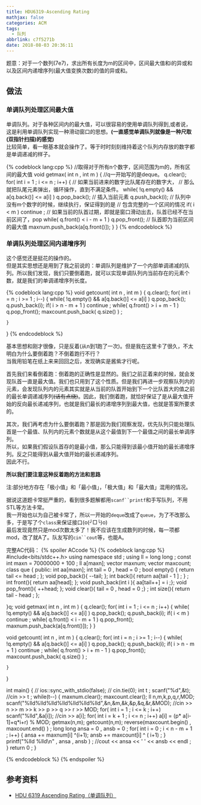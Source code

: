 ```yaml
---
title: HDU6319-Ascending Rating
mathjax: false
categories: ACM
tags:
  - 队列
abbrlink: c7f5271b
date: 2018-08-03 20:36:11
---
```


题意：对于一个数列(7e7)，求出所有长度为m的区间中，区间最大值和i的异或和以及区间内递增序列(最大值变换次数)的值的异或和。
<!--more-->


## 做法


### 单调队列处理区间最大值

单调队列。对于各种区间内的最大值，可以很容易的使用单调队列得到,或者说，这是利用单调队列实现一种滑动窗口的思想。**(一直感觉单调队列就像是一种尺取(双指针扫描)的感觉)**  
比较简单，看一眼基本就会操作了。等于时时刻刻维持着这个队列内存放的数字都是单调递减的样子。

{% codeblock lang:cpp %}
//取得对于所有n个数字，区间范围为m的，所有区间的最大值
void getmax( int n , int m )
{
	//q一开始写的是deque。
	q.clear();
	for( int i = 1 ; i <= n ; i++)
	{
		// 如果当前进来的数字比队尾存在的数字大，
		// 那么就把队尾元素弹出，循环操作，直到不满足条件。
		while( !q.empty() && a[q.back()] <= a[i] ) 
			q.pop_back();
		// 插入当前元素
		q.push_back(i);
		// 队列中没有m个数字的时候，继续执行，保证得到的是
		// 包含完整的一个区间的情况
		if( i < m )
			continue ; 
		// 如果当前的队首过期，即就是窗口滑动出去，队首已经不在当前区间了，pop
		while( q.front() < i - m + 1 )
			q.pop_front();
		// 队首即为当前区间的最大值
		maxnum.push_back(a[q.front()]);
	}
}
{% endcodeblock %}


### 单调队列处理区间内递增序列


这个感觉还是挺花的操作的。  
但是其实思想还是用到了我之前说的：单调队列是维护了一个内部单调递减的队列。所以我们发现，我们只要倒着跑，就可以实现单调队列内当前存在的元素个数，就是我们的单调递增序列长度。

{% codeblock lang:cpp %}
void getcount( int n , int m )
{
	q.clear();
	for( int i = n ; i >= 1 ; i--)
	{
		while( !q.empty() && a[q.back()] <= a[i] )
			q.pop_back();
		q.push_back(i);
		if( i > n - m + 1 )
			continue ;
		while( q.front() > i + m - 1 )
			q.pop_front();
		maxcount.push_back( q.size() ) ;

	}
}
{% endcodeblock %}

基本思想和刚才很像，只是反着(从n到1跑了一次)。但是我在这里卡了很久，不太明白为什么要倒着跑？不倒着跑行不行？   
当我用铅笔在纸上来来回回之后，发现确实是酱紫才行呢。

首先我们来看倒着跑：倒着跑的正确性是显然的。我们之前正着来的时候，就会发现队首一直是最大值。我们也只用到了这个性质。但是我们再进一步观察队列内的元素，会发现队列内的元素其实就是从当前的队首开始到下一个比队首大的值之前的最长单调递减序列~~(话有点绕)~~。因此，我们倒着跑，就恰好保证了是从最大值开始的反向最长递减序列，也就是我们最长的递增序列到最大值，也就是答案所要求的。

其次，我们再考虑为什么要倒着跑？那是因为我们观察发现，优先队列只能处理队首是一个最值、队列内的元素个数就是从这个最值到下一个最值之间的最长单调序列。  
所以，如果我们假设队首存的是最小值，那么只能得到该最小值开始的最长递增序列。反之只能得到从最大值开始的最长递减序列。  
因此不行。

**所以我们要注意这种反着跑的方法和思路**


注:部分地方存在「极小值」和「最小值」，「极大值」和「最大值」混用的情况。


据说这道题卡常挺严重的，看到很多题解都用`scanf``printf`和手写队列，不用STL等方法卡常。  
我一开始也以为自己被卡常了，所以一开始的`deque`改成了`queue`，为了不改那么多，于是写了个`class`来保证接口(o(╯□╰)o)  
最后发现竟然只是mod次数太多了！我不应该在生成数列的时候，每一项都mod，改了就A了。队友写的`cin``cout`等，也能A。

完整AC代码：
{% spoiler ACcode %}
{% codeblock lang:cpp %}
#include<bits/stdc++.h>
using namespace std ;
using ll = long long ;
const int maxn = 70000000 + 100 ;
ll a[maxn];
vector<ll> maxnum;
vector<ll> maxcount;
class que
{
	public:
		int aa[maxn];
		int tail = 0 , head = 0 ; 
		bool empty() { return tail <=  head ; };
		void pop_back(){ --tail; };
		int back(){ return aa[tail - 1 ] ; } ;
		int front(){ return aa[head]; };
		void push_back(int i ){ aa[tail++] = i ;};
		void pop_front(){ ++head; };
		void clear(){ tail = 0 , head = 0 ;} ;
		int size(){ return tail - head ; };

}q;
void getmax( int n , int m )
{
	q.clear();
	for( int i = 1 ; i <= n ; i++)
	{
		while( !q.empty() && a[q.back()] <= a[i] ) 
			q.pop_back();
		q.push_back(i);
		if( i < m )
			continue ; 
		while( q.front() < i - m + 1 )
			q.pop_front();
		maxnum.push_back(a[q.front()]);
	}
}

void getcount( int n , int m )
{
	q.clear();
	for( int i = n ; i >= 1 ; i--)
	{
		while( !q.empty() && a[q.back()] <= a[i] )
			q.pop_back();
		q.push_back(i);
		if( i > n - m + 1 )
			continue ;
		while( q.front() > i + m - 1 )
			q.pop_front();
		maxcount.push_back( q.size() ) ;

	}
}


int main()
{
//	ios::sync_with_stdio(false);
//	cin.tie(0);
	int t ;
	scanf("%d",&t);
	//cin >> t ;
	while(t--)
	{
		maxnum.clear();
		maxcount.clear();
		ll n,m,k,p,q,r,MOD;
		scanf("%lld%lld%lld%lld%lld%lld%lld",&n,&m,&k,&p,&q,&r,&MOD);
		//cin >> n >> m >> k >> p >> q >> r >> MOD;
		for( int i = 1 ; i <= k ; i++)
			scanf("%lld",&a[i]);
			//cin >> a[i];
		for( int i = k + 1 ; i <= n ; i++)
			a[i] = (p* a[i-1]+q*i+r) % MOD; 
		getmax(n,m);
		getcount(n,m);
		reverse(maxcount.begin() , maxcount.end() ) ;
		long long ansa = 0 , ansb = 0 ; 
		for( int i = 0 ; i  < n - m + 1 ; i++)
		{
			ansa +=  maxnum[i] ^(i+1);
			ansb +=  maxcount[i] ^ ( i+1) ;
		}
		printf("%lld %lld\n" , ansa , ansb ) ;
		//cout << ansa << ' ' << ansb << endl ; 
	}
	return 0 ;
}

{% endcodeblock %}
{% endspoiler %}


## 参考资料
- [HDU 6319 Ascending Rating（单调队列）](https://blog.csdn.net/qq_36258516/article/details/81290393)
